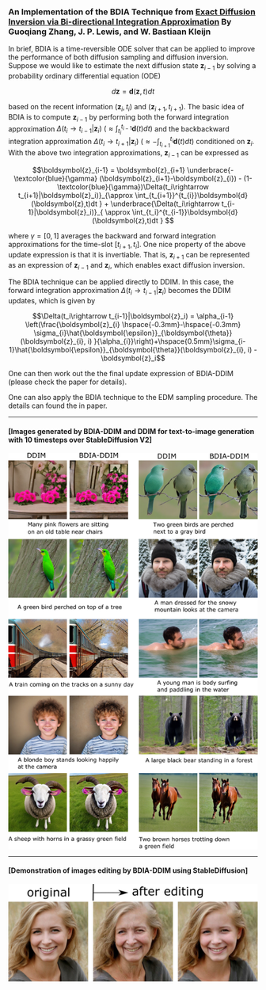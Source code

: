 ### An Implementation of the BDIA Technique from [Exact Diffusion Inversion via Bi-directional Integration Approximation](https://arxiv.org/abs/2307.10829) By Guoqiang Zhang, J. P. Lewis, and W. Bastiaan Kleijn

In brief, BDIA is a time-reversible ODE solver that can be applied to improve the performance of both diffusion sampling and diffusion inversion. Suppose we would like to estimate the next diffusion state $`\boldsymbol{z}_{i-1}`$ by solving a probability ordinary differential equation (ODE) 
```math
d\boldsymbol{z} = \boldsymbol{d}(\boldsymbol{z},t)dt
```
based on the recent information $`(\boldsymbol{z}_{i},t_i)`$ and $`(\boldsymbol{z}_{i+1},t_{i+1})`$.  The basic idea of BDIA is to compute $`\boldsymbol{z}_{i-1}`$ by performing both the forward integration approximation $`\Delta(t_i\rightarrow t_{i-1}|\boldsymbol{z}_i)`$ $`\left(\approx \int_{t_i}^{t_{i-1}}\boldsymbol{d}(t)dt\right)`$ and the backbackward integration approximation $`\Delta(t_i\rightarrow t_{i+1}|\boldsymbol{z}_i)`$ $`\left(\approx -\int_{t_{i+1}}^{t_{i}}\boldsymbol{d}(t)dt\right)`$ conditioned on $\boldsymbol{z}_i$. With the above two integration approximations, $`\boldsymbol{z}_{i-1}`$ can be expressed as  
```math
\boldsymbol{z}_{i-1} = \boldsymbol{z}_{i+1} \underbrace{- \textcolor{blue}{\gamma} (\boldsymbol{z}_{i+1}-\boldsymbol{z}_{i}) - (1-\textcolor{blue}{\gamma})\Delta(t_i\rightarrow t_{i+1}|\boldsymbol{z}_i)}_{\approx \int_{t_{i+1}}^{t_{i}}\boldsymbol{d}(\boldsymbol{z},t)dt } + \underbrace{\Delta(t_i\rightarrow t_{i-1}|\boldsymbol{z}_i)}_{ \approx \int_{t_i}^{t_{i-1}}\boldsymbol{d}(\boldsymbol{z},t)dt } 
```
where $\gamma=[0,1]$ averages the backward and forward integration approximations for the time-slot $`[t_{i+1},t_i]`$. One nice property of the above update expression is that it is invertiable. That is, $\boldsymbol{z}_{i+1}$ can be represented as an expression of $`\boldsymbol{z}_{i-1}`$ and $`\boldsymbol{z}_{i}`$, which enables exact diffusion inversion. 

The BDIA technique can be applied directly to DDIM. In this case, the forward integration approximation $`\Delta(t_i\rightarrow t_{i-1}|\boldsymbol{z}_i)`$ becomes the DDIM updates, which is given by 
```math
\Delta(t_i\rightarrow t_{i-1}|\boldsymbol{z}_i) =  \alpha_{i-1} \left(\frac{\boldsymbol{z}_{i} \hspace{-0.3mm}-\hspace{-0.3mm} \sigma_{i}\hat{\boldsymbol{\epsilon}}_{\boldsymbol{\theta}}(\boldsymbol{z}_{i}, i) }{\alpha_{i}}\right)+\hspace{0.5mm}\sigma_{i-1}\hat{\boldsymbol{\epsilon}}_{\boldsymbol{\theta}}(\boldsymbol{z}_{i}, i)   - \boldsymbol{z}_i
```
One can then work out the the final update expression of BDIA-DDIM (please check the paper for details).

One can also apply the BDIA technique to the EDM sampling procedure. The details can found the in paper. 

-------------------------------------------------------
#### [Images generated by BDIA-DDIM and DDIM for text-to-image generation with 10 timesteps over StableDiffusion V2]

<a href="URL_REDIRECT" target="blank"><img align="center" src="https://github.com/guoqiang-zhang-x/BDIA/blob/main/image_examples/BDIADDIM_t2i_20pairs.png" width="900" /></a>

-------------------------------------------------------
#### [Demonstration of images editing by BDIA-DDIM using StableDiffusion]

<a href="URL_REDIRECT" target="blank"><img align="center" src="https://github.com/guoqiang-zhang-x/BDIA/blob/main/image_examples/woman_editing_2nd.png" width="900" /></a>


